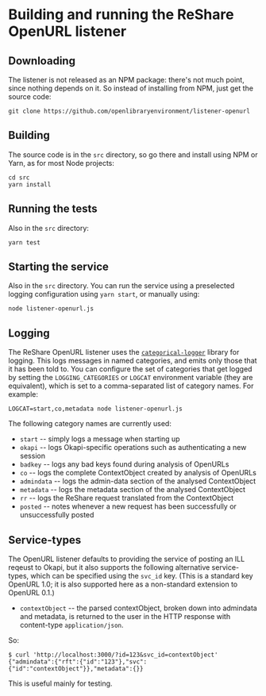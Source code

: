 # Building and running the ReShare OpenURL listener

## Downloading

The listener is not released as an NPM package: there's not much point, since nothing depends on it. So instead of installing from NPM, just get the source code:

	git clone https://github.com/openlibraryenvironment/listener-openurl


## Building

The source code is in the `src` directory, so go there and install using NPM or Yarn, as for most Node projects:

	cd src
	yarn install

## Running the tests

Also in the `src` directory:

	yarn test

## Starting the service

Also in the `src` directory. You can run the service using a preselected logging configuration using `yarn start`, or manually using:

	node listener-openurl.js

## Logging

The ReShare OpenURL listener uses the [`categorical-logger`](https://github.com/openlibraryenvironment/categorical-logger) library for logging. This logs messages in named categories, and emits only those that it has been told to. You can configure the set of categories that get logged by setting the `LOGGING_CATEGORIES` or `LOGCAT` environment variable (they are equivalent), which is set to a comma-separated list of category names. For example:

	LOGCAT=start,co,metadata node listener-openurl.js

The following category names are currently used:

* `start` -- simply logs a message when starting up
* `okapi` -- logs Okapi-specific operations such as authenticating a new session
* `badkey` -- logs any bad keys found during analysis of OpenURLs
* `co` -- logs the complete ContextObject created by analysis of OpenURLs
* `admindata` -- logs the admin-data section of the analysed ContextObject
* `metadata` -- logs the metadata section of the analysed ContextObject
* `rr` -- logs the ReShare request translated from the ContextObject
* `posted` -- notes whenever a new request has been successfully or unsuccessfully posted

## Service-types

The OpenURL listener defaults to providing the service of posting an ILL reqeust to Okapi, but it also supports the following alternative service-types, which can be specified using the `svc_id` key. (This is a standard key OpenURL 1.0; it is also supported here as a non-standard extension to OpenURL 0.1.)

* `contextObject` -- the parsed contextObject, broken down into admindata and metadata, is returned to the user in the HTTP response with content-type `application/json`.

So:

	$ curl 'http://localhost:3000/?id=123&svc_id=contextObject'
	{"admindata":{"rft":{"id":"123"},"svc":{"id":"contextObject"}},"metadata":{}}

This is useful mainly for testing.


